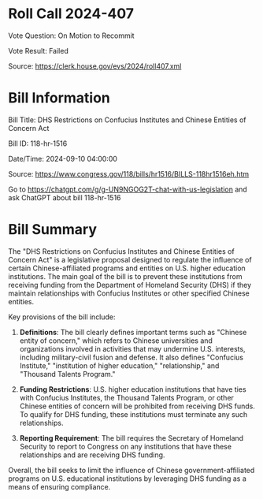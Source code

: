 # Roll Call 2024-407

Vote Question: On Motion to Recommit

Vote Result: Failed

Source: https://clerk.house.gov/evs/2024/roll407.xml

# Bill Information

Bill Title: DHS Restrictions on Confucius Institutes and Chinese Entities of Concern Act

Bill ID: 118-hr-1516

Date/Time: 2024-09-10 04:00:00

Source: https://www.congress.gov/118/bills/hr1516/BILLS-118hr1516eh.htm

Go to https://chatgpt.com/g/g-UN9NGOG2T-chat-with-us-legislation and ask ChatGPT about bill 118-hr-1516

# Bill Summary
The "DHS Restrictions on Confucius Institutes and Chinese Entities of Concern Act" is a legislative proposal designed to regulate the influence of certain Chinese-affiliated programs and entities on U.S. higher education institutions. The main goal of the bill is to prevent these institutions from receiving funding from the Department of Homeland Security (DHS) if they maintain relationships with Confucius Institutes or other specified Chinese entities.

Key provisions of the bill include:

1. **Definitions**: The bill clearly defines important terms such as "Chinese entity of concern," which refers to Chinese universities and organizations involved in activities that may undermine U.S. interests, including military-civil fusion and defense. It also defines "Confucius Institute," "institution of higher education," "relationship," and "Thousand Talents Program."

2. **Funding Restrictions**: U.S. higher education institutions that have ties with Confucius Institutes, the Thousand Talents Program, or other Chinese entities of concern will be prohibited from receiving DHS funds. To qualify for DHS funding, these institutions must terminate any such relationships.

3. **Reporting Requirement**: The bill requires the Secretary of Homeland Security to report to Congress on any institutions that have these relationships and are receiving DHS funding.

Overall, the bill seeks to limit the influence of Chinese government-affiliated programs on U.S. educational institutions by leveraging DHS funding as a means of ensuring compliance.

